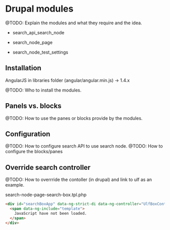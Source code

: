 # Drupal modules

@TODO: Explain the modules and what they require and the idea.

 * search_api_search_node
 * search_node_page

 * search_node_test_settings

## Installation
AngularJS in libraries folder (angular/angular.min.js) -> 1.4.x

@TODO: Who to install the modules.

## Panels vs. blocks

@TODO: How to use the panes or blocks provide by the modules.

## Configuration

@TODO: How to configure search API to use search node.
@TODO: How to configure the blocks/panes

## Override search controller

@TODO: How to overrride the contoller (in drupal) and link to ulf as an example.

search-node-page-search-box.tpl.php

```html
<div id="searchBoxApp" data-ng-strict-di data-ng-controller="UlfBoxController">
  <span data-ng-include="template">
    JavaScript have not been loaded.
  </span>
</div>
```
